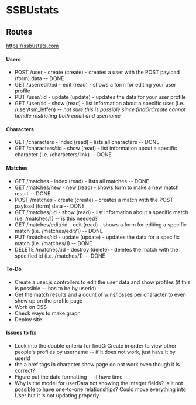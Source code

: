 # SSBUstats

## Routes

https://ssbustats.com

#### Users

* POST /user - create (create) - creates a user with the POST payload (form) data -- DONE
* GET /user/edit/:id - edit (read) - shows a form for editing your user profile
* PUT /user/:id - update (update) - updates the data for your user profile
* GET /user/:id - show (read) - list information about a specific user (i.e. /user/tsm_leffen) -- *not sure this is possible since findOrCreate cannot handle restricting both email and username*

#### Characters

* GET /characters - index (read) - lists all characters -- DONE
* GET /characters/:id - show (read) - list information about a specific character (i.e. /characters/link) -- DONE

#### Matches

* GET /matches - index (read) - lists all matches -- DONE
* GET /matches/new - new (read) - shows form to make a new match result -- DONE
* POST /matches - create (create) - creates a match with the POST payload (form) data -- DONE
* GET /matches/:id - show (read) - list information about a specific match (i.e. /matches/1) -- is this needed?
* GET /matches/edit/:id - edit (read) - shows a form for editing a specific match (i.e. /matches/edit/1) -- DONE
* PUT /matches/:id - update (update) - updates the data for a specific match (i.e. /matches/1) -- DONE
* DELETE /matches/:id - destroy (delete) - deletes the match with the specified id (i.e. /matches/1) -- DONE

#### To-Do

* Create a user.js controllers to edit the user data and show profiles (if this is possible -- has to be by userId)
* Get the match results and a count of wins/losses per character to even show up on the profile page
* Work on CSS
* Check ways to make graph
* Deploy site


#### Issues to fix

* Look into the double criteria for findOrCreate in order to view other people's profiles by username -- if it does not work, just have it by userId
* the a href tags in character show page do not work even though it is correct?
* Figure out the date formatting -- if have time
* Why is the model for userData not showing the integer fields? Is it not possible to have one-to-one relationships? Could move everything into User but it is not updating properly.
